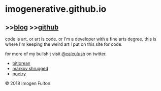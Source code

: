 # imogenerative.github.io

## >>[blog](blog) >>[github](https://github.com/imogenerative)

code is art. or art is code. or I'm a developer with a fine arts degree. this is where I'm keeping the weird art I put on this site for code.

for more of my bullshit visit [@calculush](https://twitter.com/calculush) on twitter.

* [bitlorean](https://bitlorean.herokuapp.com)
* [markov shrugged](markov-shrugged)
* [poetry](poetry)

© 2018 Imogen Fulton.

